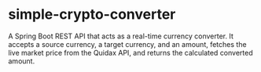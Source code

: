 # simple-crypto-converter
A Spring Boot REST API that acts as a real-time currency converter. It accepts a source currency, a target currency, and an amount, fetches the live market price from the Quidax API, and returns the calculated converted amount.
